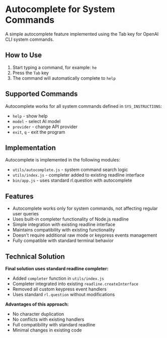 # Autocomplete for System Commands

A simple autocomplete feature implemented using the Tab key for OpenAI CLI system commands.

## How to Use

1. Start typing a command, for example: `he`
2. Press the `Tab` key
3. The command will automatically complete to `help`

## Supported Commands

Autocomplete works for all system commands defined in `SYS_INSTRUCTIONS`:

- `help` - show help
- `model` - select AI model
- `provider` - change API provider
- `exit`, `q` - exit the program

## Implementation

Autocomplete is implemented in the following modules:

- `utils/autocomplete.js` - system command search logic
- `utils/index.js` - completer added to existing readline interface
- `bin/app.js` - uses standard rl.question with autocomplete

## Features

- Autocomplete works only for system commands, not affecting regular user queries
- Uses built-in completer functionality of Node.js readline
- Simple integration with existing readline interface
- Maintains compatibility with existing functionality
- Doesn't require additional raw mode or keypress events management
- Fully compatible with standard terminal behavior

## Technical Solution

**Final solution uses standard readline completer:**
- Added `completer` function in `utils/index.js`
- Completer integrated into existing `readline.createInterface`
- Removed all custom keypress event handlers
- Uses standard `rl.question` without modifications

**Advantages of this approach:**
- No character duplication
- No conflicts with existing handlers
- Full compatibility with standard readline
- Minimal changes in existing code
